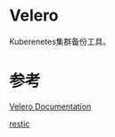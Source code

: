 # Velero

Kuberenetes集群备份工具。

# 参考

[Velero Documentation](https://velero.io/docs/v1.4/)

[restic](https://github.com/restic/restic)